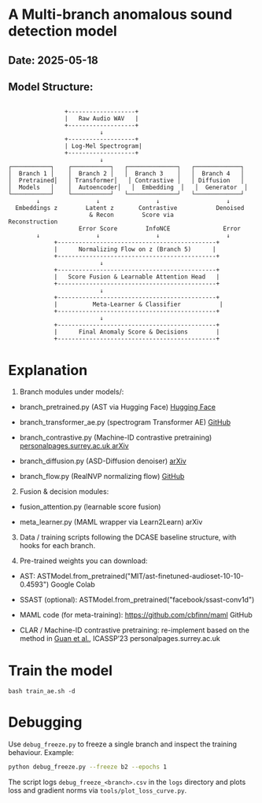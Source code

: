 # A Multi-branch anomalous sound detection model

## Date: 2025-05-18
## Model Structure:
```

                +-------------------+
                |   Raw Audio WAV   |
                +-------------------+
                          ↓
                +-------------------+
                | Log-Mel Spectrogram|
                +-------------------+
                          ↓
┌───────────┐    ┌───────────┐   ┌──────────────┐   ┌─────────────┐
│  Branch 1 │    │  Branch 2 │   │  Branch 3    │   │  Branch 4   │
│  Pretrained│   │ Transformer│   │ Contrastive │   │ Diffusion   │
│  Models   │    │  Autoencoder│   │  Embedding  │   │  Generator  │
└───────────┘    └───────────┘   └──────────────┘   └─────────────┘
        ↓                ↓                ↓                   ↓
  Embeddings z        Latent z       Contrastive           Denoised
                       & Recon        Score via             Reconstruction
                    Error Score        InfoNCE               Error
        ↓                ↓                ↓                   ↓
             +---------------------------------------------+
             |      Normalizing Flow on z (Branch 5)      |
             +---------------------------------------------+
                          ↓
             +---------------------------------------------+
             |   Score Fusion & Learnable Attention Head   |
             +---------------------------------------------+
                          ↓
             +---------------------------------------------+
             |          Meta-Learner & Classifier           |
             +---------------------------------------------+
                          ↓
             +---------------------------------------------+
             |      Final Anomaly Score & Decisions        |
             +---------------------------------------------+
```

# Explanation
1. Branch modules under models/:

* branch_pretrained.py (AST via Hugging Face) [Hugging Face](https://huggingface.co/docs/transformers/model_doc/audio-spectrogram-transformer?utm_source=chatgpt.com)

* branch_transformer_ae.py (spectrogram Transformer AE) [GitHub](https://arxiv.org/abs/2203.16691)

* branch_contrastive.py (Machine-ID contrastive pretraining) [personalpages.surrey.ac.uk arXiv](https://arxiv.org/abs/2304.03588)

* branch_diffusion.py (ASD-Diffusion denoiser) [arXiv](https://arxiv.org/pdf/2409.15957)

* branch_flow.py (RealNVP normalizing flow) [GitHub](https://github.com/AxelNathanson/pytorch-normalizing-flows)

2. Fusion & decision modules:

* fusion_attention.py (learnable score fusion)

* meta_learner.py (MAML wrapper via Learn2Learn) 
arXiv

3. Data / training scripts following the DCASE baseline structure, with hooks for each branch.

4. Pre-trained weights you can download:

* AST: ASTModel.from_pretrained("MIT/ast-finetuned-audioset-10-10-0.4593") Google Colab

* SSAST (optional): ASTModel.from_pretrained("facebook/ssast-conv1d")

* MAML code (for meta­-training): https://github.com/cbfinn/maml 
GitHub

* CLAR / Machine-ID contrastive pretraining: re-implement based on the method in [Guan et al.](https://personalpages.surrey.ac.uk/w.wang/papers/Zhang%20et%20al_ICASSP_2024.pdf?utm_source=chatgpt.com), ICASSP’23 
personalpages.surrey.ac.uk

# Train the model
```bash train_ae.sh -d```
# Debugging
Use `debug_freeze.py` to freeze a single branch and inspect the training behaviour. Example:

```bash
python debug_freeze.py --freeze b2 --epochs 1
```

The script logs `debug_freeze_<branch>.csv` in the `logs` directory and plots loss and gradient norms via `tools/plot_loss_curve.py`.
